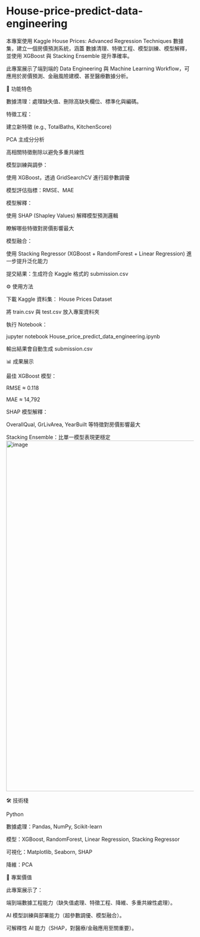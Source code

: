 # House-price-predict-data-engineering
本專案使用 Kaggle House Prices: Advanced Regression Techniques 數據集，建立一個房價預測系統，涵蓋 數據清理、特徵工程、模型訓練、模型解釋，並使用 XGBoost 與 Stacking Ensemble 提升準確率。

此專案展示了端到端的 Data Engineering 與 Machine Learning Workflow，可應用於房價預測、金融風險建模、甚至醫療數據分析。

🔑 功能特色

數據清理：處理缺失值、刪除高缺失欄位、標準化與編碼。

特徵工程：

建立新特徵 (e.g., TotalBaths, KitchenScore)

PCA 主成分分析

高相關特徵刪除以避免多重共線性

模型訓練與調參：

使用 XGBoost，透過 GridSearchCV 進行超參數調優

模型評估指標：RMSE、MAE

模型解釋：

使用 SHAP (Shapley Values) 解釋模型預測邏輯

瞭解哪些特徵對房價影響最大

模型融合：

使用 Stacking Regressor (XGBoost + RandomForest + Linear Regression) 進一步提升泛化能力

提交結果：生成符合 Kaggle 格式的 submission.csv

⚙️ 使用方法

下載 Kaggle 資料集：
House Prices Dataset

將 train.csv 與 test.csv 放入專案資料夾

執行 Notebook：

jupyter notebook House_price_predict_data_engineering.ipynb


輸出結果會自動生成 submission.csv

📊 成果展示

最佳 XGBoost 模型：

RMSE ≈ 0.118

MAE ≈ 14,792

SHAP 模型解釋：

OverallQual, GrLivArea, YearBuilt 等特徵對房價影響最大

Stacking Ensemble：比單一模型表現更穩定
<img width="790" height="940" alt="image" src="https://github.com/user-attachments/assets/c15e5a2c-f6a8-407f-b421-a18e8d0ed09b" />


🛠 技術棧

Python

數據處理：Pandas, NumPy, Scikit-learn

模型：XGBoost, RandomForest, Linear Regression, Stacking Regressor

可視化：Matplotlib, Seaborn, SHAP

降維：PCA

📌 專案價值

此專案展示了：

端到端數據工程能力（缺失值處理、特徵工程、降維、多重共線性處理）。

AI 模型訓練與部署能力（超參數調優、模型融合）。

可解釋性 AI 能力（SHAP，對醫療/金融應用至關重要）。
